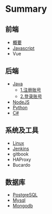# Summary

## 前端

* [概要](README.md)
* [Javascript](userguide/userguide.md)
* Vue

## 后端

* [Java](products/products.md)
  * [1.注册账号](products/register.md)
  * [2.登录账号](products/login.md)
* [NodeJS](quickstart/quickstart.md)
* [Python](products/python.md)
* [C\#](videos/videos.md)



## 系统及工具

* [Linux](questions/questions.md)
* [Jenkins](questions/jenkins.md)
* gitbook
* HAProxy
* Bucardo

## 数据库

* [PostgreSQL](shu-ju-ku/postgresql.md)
* [Mysql](shu-ju-ku/mysql.md)
* [Mongodb](shu-ju-ku/mongodb.md)


